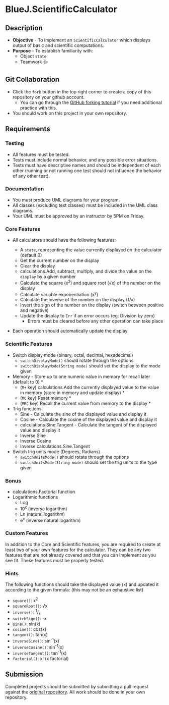 # BlueJ.ScientificCalculator

## Description
* **Objective** - To implement an `ScientificCalculator` which displays output of basic and scientific computations.
* **Purpose** - To establish familiarity with:
  * Object `state`
  * Teamwork :+1:


## Git Collaboration
* Click the `fork` button in the top right corner to create a copy of this repository on your github account.
  * You can go through the [GitHub forking tutorial](https://help.github.com/articles/fork-a-repo/) if you need additional practice with this.
* You should work on this project in your own repository.


## Requirements

### Testing

* All features must be tested.
* Tests must include normal behavior, and any possible error situations.
* Tests must have descriptive names and should be independent of each other (running or not running one test should not influence the behavior of any other test).

### Documentation
* You must produce UML diagrams for your program.
* All classes (excluding test classes) must be included in the UML class diagrams.
* Your UML must be approved by an instructor by 5PM on Friday.

### Core Features
* All calculators should have the following features:
  - A `state`, representing the value currently displayed on the calculator (default 0)
  - Get the current number on the display
  - Clear the display
  - calculations.Add, subtract, multiply, and divide the value on the `display` by a given number
  - Calculate the square (x<sup>2</sup>) and square root (√x) of the number on the display
  - Calculate variable exponentiation (x<sup>y</sup>)
  - Calculate the inverse of the number on the display (1/x)
  - Invert the sign of the number on the display (switch between positive and negative)
  - Update the display to `Err` if an error occurs (eg: Division by zero)
    - Errors must be cleared before any other operation can take place

* Each operation should automatically update the display


### Scientific Features

- Switch display mode (binary, octal, decimal, hexadecimal)
  - `switchDisplayMode()` should rotate through the options
  - `switchDisplayMode(String mode)` should set the display to the mode given
- Memory - Store up to one numeric value in memory for recall later (default to 0) *
  - (`M+` key) calculations.Add the currently displayed value to the value in memory (store in memory and update display) *
  - (`MC` key) Reset memory *
  - (`MRC` key) Recall the current value from memory to the display *
- Trig functions
  - Sine - Calculate the sine of the displayed value and display it
  - Cosine - Calculate the cosine of the displayed value and display it
  - calculations.Sine.Tangent - Calculate the tangent of the displayed value and display it
  - Inverse Sine
  - Inverse Cosine
  - Inverse calculations.Sine.Tangent
- Switch trig units mode (Degrees, Radians)
  - `switchUnitsMode()` should rotate through the options
  - `switchUnitsMode(String mode)` should set the trig units to the type given

### Bonus
- calculations.Factorial function  
- Logarithmic functions
  - Log
  - 10<sup>x</sup> (inverse logarithm)
  - Ln (natural logarithm)
  - e<sup>x</sup> (inverse natural logarithm)



### Custom Features

In addition to the Core and Scientific features, you are required to create at least two of your own features for the calculator. They can be any two features that are not already covered and that you can implement as you see fit. These features must be properly tested.

### Hints

The following functions should take the displayed value (x) and updated it according to the given formula: (this may not be an exhaustive list)

- `square()`: x<sup>2</sup>
- `squareRoot()`: √x
- `inverse()`: <sup>1</sup>/<sub>x</sub>
- `switchSign()`: -x
- `sine()`: sin(x)
- `cosine()`: cos(x)
- `tangent()`: tan(x)
- `inverseSine()`: sin<sup>-1</sup>(x)
- `inverseCosine()`: sin<sup>-1</sup>(x)
- `inverseTangent()`: tan<sup>-1</sup>(x)
- `factorial()`: x! (x factorial)

## Submission

Completed projects should be submitted by submitting a pull request against the [original repository](https://git.zipcode.rocks/Cohort4.2/ZCW-MacroLabs-OOP-ScientificCalculator). All work should be done in your own repository.
